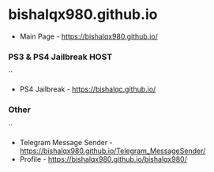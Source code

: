 # bishalqx980.github.io

- Main Page - https://bishalqx980.github.io/

### PS3 & PS4 Jailbreak HOST
``
- PS4 Jailbreak - https://bishalqc.github.io/

### Other
``
- Telegram Message Sender - https://bishalqx980.github.io/Telegram_MessageSender/
- Profile - https://bishalqx980.github.io/bishalqx980/

